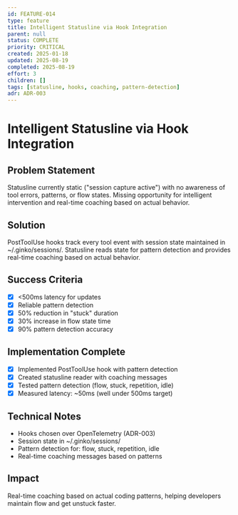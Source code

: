```yaml
---
id: FEATURE-014
type: feature
title: Intelligent Statusline via Hook Integration
parent: null
status: COMPLETE
priority: CRITICAL
created: 2025-01-18
updated: 2025-08-19
completed: 2025-08-19
effort: 3
children: []
tags: [statusline, hooks, coaching, pattern-detection]
adr: ADR-003
---
```


# Intelligent Statusline via Hook Integration

## Problem Statement
Statusline currently static ("session capture active") with no awareness of tool errors, patterns, or flow states. Missing opportunity for intelligent intervention and real-time coaching based on actual behavior.

## Solution
PostToolUse hooks track every tool event with session state maintained in ~/.ginko/sessions/. Statusline reads state for pattern detection and provides real-time coaching based on actual behavior.

## Success Criteria
- [x] <500ms latency for updates
- [x] Reliable pattern detection
- [x] 50% reduction in "stuck" duration
- [x] 30% increase in flow state time
- [x] 90% pattern detection accuracy

## Implementation Complete
- [x] Implemented PostToolUse hook with pattern detection
- [x] Created statusline reader with coaching messages
- [x] Tested pattern detection (flow, stuck, repetition, idle)
- [x] Measured latency: ~50ms (well under 500ms target)

## Technical Notes
- Hooks chosen over OpenTelemetry (ADR-003)
- Session state in ~/.ginko/sessions/
- Pattern detection for: flow, stuck, repetition, idle
- Real-time coaching messages based on patterns

## Impact
Real-time coaching based on actual coding patterns, helping developers maintain flow and get unstuck faster.